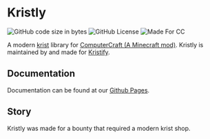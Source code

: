 # Kristly

![GitHub code size in bytes](https://img.shields.io/github/languages/code-size/Kristify/Kristly?label=Repo%20size&style=for-the-badge)
![GitHub License](https://img.shields.io/github/license/Kristify/Kristly?style=for-the-badge)
![Made For CC](https://img.shields.io/badge/Made%20for-ComputerCraft-orange?style=for-the-badge)

A modern [krist](https://krist.dev/) library for [ComputerCraft (A Minecraft mod)](https://tweaked.cc/).
Kristly is maintained by and made for [Kristify](https://github.com/Kristify).

## Documentation

Documentation can be found at our [Github Pages](https://kristify.github.io/kristly).

## Story

Kristly was made for a bounty that required a modern krist shop.
